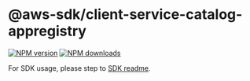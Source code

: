 # @aws-sdk/client-service-catalog-appregistry

[![NPM version](https://img.shields.io/npm/v/@aws-sdk/client-service-catalog-appregistry/rc.svg)](https://www.npmjs.com/package/@aws-sdk/client-service-catalog-appregistry)
[![NPM downloads](https://img.shields.io/npm/dm/@aws-sdk/client-service-catalog-appregistry.svg)](https://www.npmjs.com/package/@aws-sdk/client-service-catalog-appregistry)

For SDK usage, please step to [SDK readme](https://github.com/aws/aws-sdk-js-v3).
